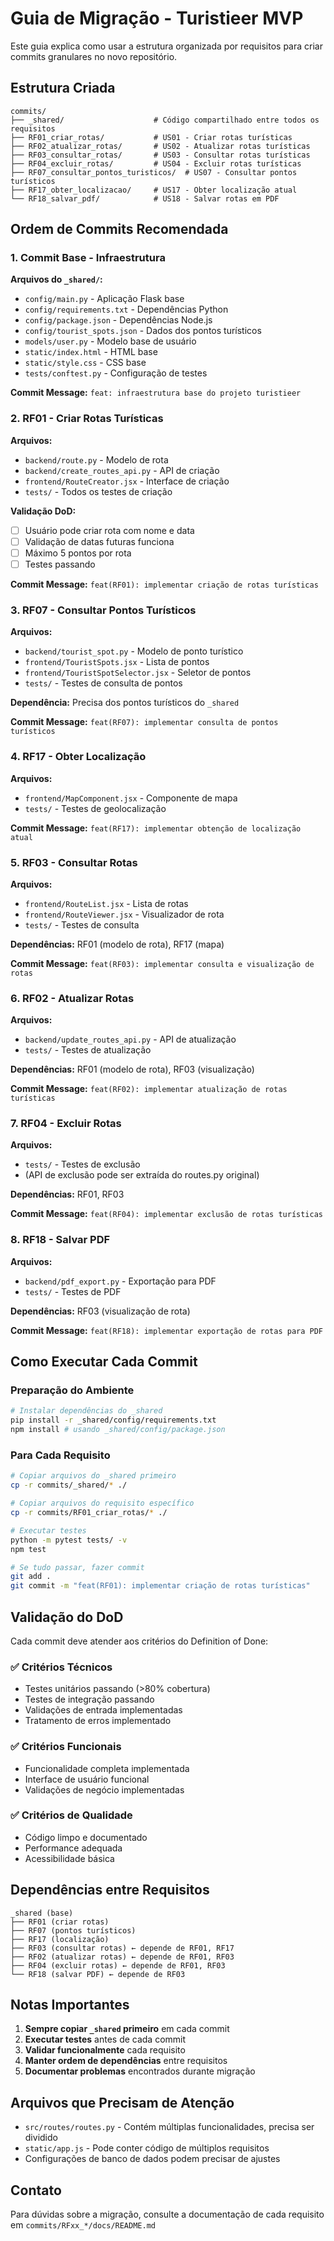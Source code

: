# Guia de Migração - Turistieer MVP

Este guia explica como usar a estrutura organizada por requisitos para criar commits granulares no novo repositório.

## Estrutura Criada

```
commits/
├── _shared/                    # Código compartilhado entre todos os requisitos
├── RF01_criar_rotas/           # US01 - Criar rotas turísticas  
├── RF02_atualizar_rotas/       # US02 - Atualizar rotas turísticas
├── RF03_consultar_rotas/       # US03 - Consultar rotas turísticas
├── RF04_excluir_rotas/         # US04 - Excluir rotas turísticas
├── RF07_consultar_pontos_turisticos/  # US07 - Consultar pontos turísticos
├── RF17_obter_localizacao/     # US17 - Obter localização atual
└── RF18_salvar_pdf/            # US18 - Salvar rotas em PDF
```

## Ordem de Commits Recomendada

### 1. Commit Base - Infraestrutura
**Arquivos do `_shared/`:**
- `config/main.py` - Aplicação Flask base
- `config/requirements.txt` - Dependências Python
- `config/package.json` - Dependências Node.js
- `config/tourist_spots.json` - Dados dos pontos turísticos
- `models/user.py` - Modelo base de usuário
- `static/index.html` - HTML base
- `static/style.css` - CSS base
- `tests/conftest.py` - Configuração de testes

**Commit Message:** `feat: infraestrutura base do projeto turistieer`

### 2. RF01 - Criar Rotas Turísticas
**Arquivos:**
- `backend/route.py` - Modelo de rota
- `backend/create_routes_api.py` - API de criação
- `frontend/RouteCreator.jsx` - Interface de criação
- `tests/` - Todos os testes de criação

**Validação DoD:**
- [ ] Usuário pode criar rota com nome e data
- [ ] Validação de datas futuras funciona
- [ ] Máximo 5 pontos por rota
- [ ] Testes passando

**Commit Message:** `feat(RF01): implementar criação de rotas turísticas`

### 3. RF07 - Consultar Pontos Turísticos
**Arquivos:**
- `backend/tourist_spot.py` - Modelo de ponto turístico
- `frontend/TouristSpots.jsx` - Lista de pontos
- `frontend/TouristSpotSelector.jsx` - Seletor de pontos
- `tests/` - Testes de consulta de pontos

**Dependência:** Precisa dos pontos turísticos do `_shared`

**Commit Message:** `feat(RF07): implementar consulta de pontos turísticos`

### 4. RF17 - Obter Localização
**Arquivos:**
- `frontend/MapComponent.jsx` - Componente de mapa
- `tests/` - Testes de geolocalização

**Commit Message:** `feat(RF17): implementar obtenção de localização atual`

### 5. RF03 - Consultar Rotas
**Arquivos:**
- `frontend/RouteList.jsx` - Lista de rotas
- `frontend/RouteViewer.jsx` - Visualizador de rota
- `tests/` - Testes de consulta

**Dependências:** RF01 (modelo de rota), RF17 (mapa)

**Commit Message:** `feat(RF03): implementar consulta e visualização de rotas`

### 6. RF02 - Atualizar Rotas
**Arquivos:**
- `backend/update_routes_api.py` - API de atualização
- `tests/` - Testes de atualização

**Dependências:** RF01 (modelo de rota), RF03 (visualização)

**Commit Message:** `feat(RF02): implementar atualização de rotas turísticas`

### 7. RF04 - Excluir Rotas
**Arquivos:**
- `tests/` - Testes de exclusão
- (API de exclusão pode ser extraída do routes.py original)

**Dependências:** RF01, RF03

**Commit Message:** `feat(RF04): implementar exclusão de rotas turísticas`

### 8. RF18 - Salvar PDF
**Arquivos:**
- `backend/pdf_export.py` - Exportação para PDF
- `tests/` - Testes de PDF

**Dependências:** RF03 (visualização de rota)

**Commit Message:** `feat(RF18): implementar exportação de rotas para PDF`

## Como Executar Cada Commit

### Preparação do Ambiente
```bash
# Instalar dependências do _shared
pip install -r _shared/config/requirements.txt
npm install # usando _shared/config/package.json
```

### Para Cada Requisito
```bash
# Copiar arquivos do _shared primeiro
cp -r commits/_shared/* ./

# Copiar arquivos do requisito específico
cp -r commits/RF01_criar_rotas/* ./

# Executar testes
python -m pytest tests/ -v
npm test

# Se tudo passar, fazer commit
git add .
git commit -m "feat(RF01): implementar criação de rotas turísticas"
```

## Validação do DoD

Cada commit deve atender aos critérios do Definition of Done:

### ✅ Critérios Técnicos
- Testes unitários passando (>80% cobertura)
- Testes de integração passando  
- Validações de entrada implementadas
- Tratamento de erros implementado

### ✅ Critérios Funcionais  
- Funcionalidade completa implementada
- Interface de usuário funcional
- Validações de negócio implementadas

### ✅ Critérios de Qualidade
- Código limpo e documentado
- Performance adequada
- Acessibilidade básica

## Dependências entre Requisitos

```
_shared (base)
├── RF01 (criar rotas)
├── RF07 (pontos turísticos) 
├── RF17 (localização)
├── RF03 (consultar rotas) ← depende de RF01, RF17
├── RF02 (atualizar rotas) ← depende de RF01, RF03  
├── RF04 (excluir rotas) ← depende de RF01, RF03
└── RF18 (salvar PDF) ← depende de RF03
```

## Notas Importantes

1. **Sempre copiar `_shared` primeiro** em cada commit
2. **Executar testes** antes de cada commit  
3. **Validar funcionalmente** cada requisito
4. **Manter ordem de dependências** entre requisitos
5. **Documentar problemas** encontrados durante migração

## Arquivos que Precisam de Atenção

- `src/routes/routes.py` - Contém múltiplas funcionalidades, precisa ser dividido
- `static/app.js` - Pode conter código de múltiplos requisitos
- Configurações de banco de dados podem precisar de ajustes

## Contato

Para dúvidas sobre a migração, consulte a documentação de cada requisito em `commits/RFxx_*/docs/README.md`
